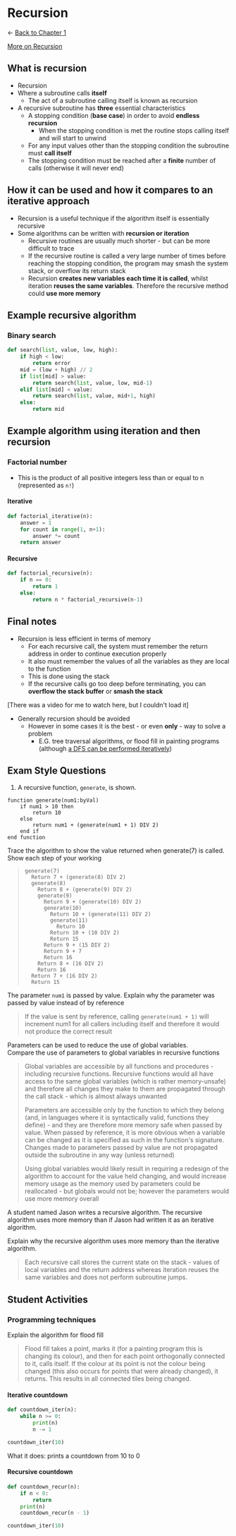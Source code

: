 # Recursion

← [Back to Chapter 1](./index.html)

[More on Recursion](./recursion.html)

## What is recursion

- Recursion
- Where a subroutine calls **itself**
  - The act of a subroutine calling itself is known as recursion
- A recursive subroutine has **three** essential characteristics
  - A stopping condition (**base case**) in order to avoid **endless recursion**
    - When the stopping condition is met the routine stops calling itself and will start to unwind
  - For any input values other than the stopping condition the subroutine must **call itself**
  - The stopping condition must be reached after a **finite** number of calls (otherwise it will never end)

## How it can be used and how it compares to an iterative approach

- Recursion is a useful technique if the algorithm itself is essentially recursive
- Some algorithms can be written with **recursion or iteration**
  - Recursive routines are usually much shorter - but can be more difficult to trace
  - If the recursive routine is called a very large number of times before reaching the stopping condition, the program may smash the system stack, or overflow its return stack
  - Recursion **creates new variables each time it is called**, whilst iteration **reuses the same variables**. Therefore the recursive method could **use more memory**

## Example recursive algorithm

### Binary search

```py
def search(list, value, low, high):
    if high < low:
        return error
    mid = (low + high) // 2
    if list[mid] > value:
        return search(list, value, low, mid-1)
    elif list[mid] < value:
        return search(list, value, mid+1, high)
    else:
        return mid
```

## Example algorithm using iteration and then recursion

### Factorial number

- This is the product of all positive integers less than or equal to n (represented as `n!`)

#### Iterative

```py
def factorial_iterative(n):
    answer = 1
    for count in range(1, n+1):
        answer *= count
    return answer
```

#### Recursive

```py
def factorial_recursive(n):
    if n == 0:
        return 1
    else:
        return n * factorial_recursive(n-1)
```

## Final notes

- Recursion is less efficient in terms of memory
  - For each recursive call, the system must remember the return address in order to continue execution properly
  - It also must remember the values of all the variables as they are local to the function
  - This is done using the stack
  - If the recursive calls go too deep before terminating, you can **overflow the stack buffer** or **smash the stack**

[There was a video for me to watch here, but I couldn't load it]

- Generally recursion should be avoided
  - However in some cases it is the best - or even **only** - way to solve a problem
    - E.G. tree traversal algorithms, or flood fill in painting programs (although [a DFS can be performed iteratively](https://github.com/Starwort/advent-of-code-2019/blob/master/day20.py#L218-L243))

## Exam Style Questions

1. A recursive function, `generate`, is shown.

  ```psc
  function generate(num1:byVal)
      if num1 > 10 then
          return 10
      else
          return num1 + (generate(num1 + 1) DIV 2)
      end if
  end function
  ```

  Trace the algorithm to show the value returned when generate(7) is called. Show each step of your working

  > ```trace
  > generate(7)
  >   Return 7 + (generate(8) DIV 2)
  >   generate(8)
  >     Return 8 + (generate(9) DIV 2)
  >     generate(9)
  >       Return 9 + (generate(10) DIV 2)
  >       generate(10)
  >         Return 10 + (generate(11) DIV 2)
  >         generate(11)
  >           Return 10
  >         Return 10 + (10 DIV 2)
  >         Return 15
  >       Return 9 + (15 DIV 2)
  >       Return 9 + 7
  >       Return 16
  >     Return 8 + (16 DIV 2)
  >     Return 16
  >   Return 7 + (16 DIV 2)
  >   Return 15
  > ```

  The parameter `num1` is passed by value.
  Explain why the parameter was passed by value instead of by reference

  > If the value is sent by reference, calling `generate(num1 + 1)` will increment num1 for all callers including itself and therefore it would not produce the correct result

  Parameters can be used to reduce the use of global variables.  
  Compare the use of parameters to global variables in recursive functions

  > Global variables are accessible by all functions and procedures - including recursive functions. Recursive functions would all have access to the same global variables (which is rather memory-unsafe) and therefore all changes they make to them are propagated through the call stack - which is almost always unwanted
  >
  > Parameters are accessible only by the function to which they belong (and, in languages where it is syntactically valid, functions they define) - and they are therefore more memory safe when passed by value. When passed by reference, it is more obvious when a variable can be changed as it is specified as such in the function's signature. Changes made to parameters passed by value are not propagated outside the subroutine in any way (unless returned)
  >
  > Using global variables would likely result in requiring a redesign of the algorithm to account for the value held changing, and would increase memory usage as the memory used by parameters could be reallocated - but globals would not be; however the parameters would use more memory overall

  A student named Jason writes a recursive algorithm. The recursive algorithm uses more memory than if Jason had written it as an iterative algorithm.

  Explain why the recursive algorithm uses more memory than the iterative algorithm.

  > Each recursive call stores the current state on the stack - values of local variables and the return address whereas iteration reuses the same variables and does not perform subroutine jumps.

## Student Activities

### Programming techniques

Explain the algorithm for flood fill

> Flood fill takes a point, marks it (for a painting program this is changing its colour), and then for each point orthogonally connected to it, calls itself. If the colour at its point is not the colour being changed (this also occurs for points that were already changed), it returns. This results in all connected tiles being changed.

#### Iterative countdown

```py
def countdown_iter(n):
    while n >= 0:
        print(n)
        n -= 1

countdown_iter(10)
```

What it does: prints a countdown from 10 to 0

#### Recursive countdown

```py
def countdown_recur(n):
    if n < 0:
        return
    print(n)
    countdown_recur(n - 1)

countdown_iter(10)
```
